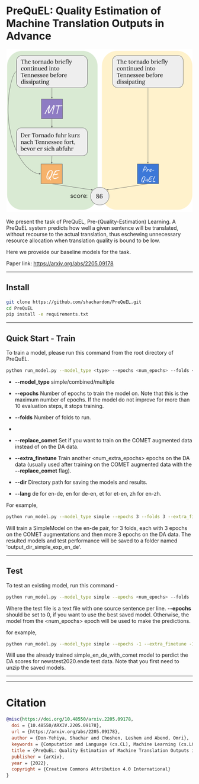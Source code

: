 # PreQuEL: Quality Estimation of Machine Translation Outputs in Advance

<p align="center">
  <img src="PreQuEL.png" width=512px>
</p>

We present the task of PreQuEL, Pre-(Quality-Estimation) Learning. A PreQuEL system predicts how well a given sentence will be translated, without recourse to the actual translation, thus eschewing unnecessary resource allocation when translation quality is bound to be low. 

Here we proveide our baseline models for the task.

Paper link: https://arxiv.org/abs/2205.09178

---

## Install
```bash
git clone https://github.com/shachardon/PreQuEL.git
cd PreQuEL
pip install -e requirements.txt
```

---

## Quick Start - Train

To train a model, please run this command from the root directory of PreQuEL.

```bash
python run_model.py --model_type <type> --epochs <num_epochs> --folds <num_folds> --replace_comet --extra_finetune <num_extra_epochs> --dir <output_dir> --lang <lang>
```

- **--model_type** simple/combined/multiple

- **--epochs** Number of epochs to train the model on. Note that this is the maximum number of epochs. If the model do not improve for more than 10 evaluation steps, it stops training. 

- **--folds** Number of folds to run.
- 
- **--replace_comet** Set if you want to train on the COMET augmented data instead of on the DA data.

- **--extra_finetune** Train another <num_extra_epochs> epochs on the DA data (usually used after training on the COMET augmented data with the **--replace_comet** flag).

- **--dir** Directory path for saving the models and results.

- **--lang** de for en-de, en for de-en, et for et-en, zh for en-zh.
  
For example, 
```bash
python run_model.py --model_type simple --epochs 3 --folds 3 --extra_finetune 3 --replace_comet --dir output_dir_simple_exp_en_de --lang de
```

Will train a SimpleModel on the en-de pair, for 3 folds, each with 3 epochs on the COMET augmentations and then more 3 epochs on the DA data. The resulted models and test performance will be saved to a folder named 'output_dir_simple_exp_en_de'.

---
 
## Test
 
To test an existing model, run this command - 
```bash
python run_model.py --model_type simple --epochs <num_epochs> --folds  <num_folds> --extra_finetune <num_extra_epochs> --dir <experiment_dir_with_saved_models> --lang <lang> --test_only <test_file_path>
```

Where the test file is a text file with one source sentence per line.
**--epochs** should be set to 0, if you want to use the best saved model. Otherwise, the model from the <num_epochs> epoch will be used to make the predictions.

for example,

```bash
python run_model.py --model_type simple --epochs -1 --extra_finetune -1 --folds  3 --dir saved_models/simple_en_de_DA_with_comet/ --lang de --test_only data/newstest2020.ende.chrf.ngram.lan.comet.bertScore.test
```

Will use the already trained simple_en_de_with_comet model to perdict the DA scores for newstest2020.ende test data.
Note that you first need to unzip the saved models.

---

---

# Citation

```bibtex
@misc{https://doi.org/10.48550/arxiv.2205.09178,
  doi = {10.48550/ARXIV.2205.09178},
  url = {https://arxiv.org/abs/2205.09178},
  author = {Don-Yehiya, Shachar and Choshen, Leshem and Abend, Omri},
  keywords = {Computation and Language (cs.CL), Machine Learning (cs.LG), FOS: Computer and information sciences, FOS: Computer and information sciences},
  title = {PreQuEL: Quality Estimation of Machine Translation Outputs in Advance},
  publisher = {arXiv},
  year = {2022},
  copyright = {Creative Commons Attribution 4.0 International}
}
```


